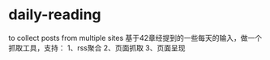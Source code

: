 # daily-reading
to collect posts from multiple sites
基于42章经提到的一些每天的输入，做一个抓取工具，支持：
1、rss聚合
2、页面抓取
3、页面呈现

